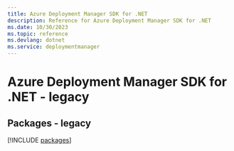 ```yaml
---
title: Azure Deployment Manager SDK for .NET
description: Reference for Azure Deployment Manager SDK for .NET
ms.date: 10/30/2023
ms.topic: reference
ms.devlang: dotnet
ms.service: deploymentmanager
---
```

# Azure Deployment Manager SDK for .NET - legacy
## Packages - legacy
[!INCLUDE [packages](deployment-manager-index.md)]